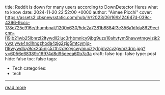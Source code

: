 title: Reddit is down for many users according to DownDetector Heres what to know
date: 2024-11-20 22:52:00 +0000
author: "Aimee Picchi"
cover: https://assets2.cbsnewsstatic.com/hub/i/r/2023/06/16/b124647d-039c-4396-9ccc-178c725c916e/thumbnail/1200x630/5dc2a7281b8884f3e356a1dfda8629ee/cnn-l19jb21wb25lbnrzl2ltywdll2luc3rhbmnlcy9jbg9uzs10ahvtym5hawwtmgvizjk2ywziywe4ndlhngzhoda4zjg2zjg5mtcymjq-l19wywdlcy9ox2q5njc5zthlzde2yjcwymuxzty1njrlyzcyzgvmzdrm.jpg?v=6056e68389c16974d8d95eeea60b7a3a
draft: false
top: false
type: post
hide: false
toc: false
tags:
  - Tech
categories:
  - tech
---



[read more](https://www.cbsnews.com/news/reddit-down-outage-downdetector-what-to-know/)

